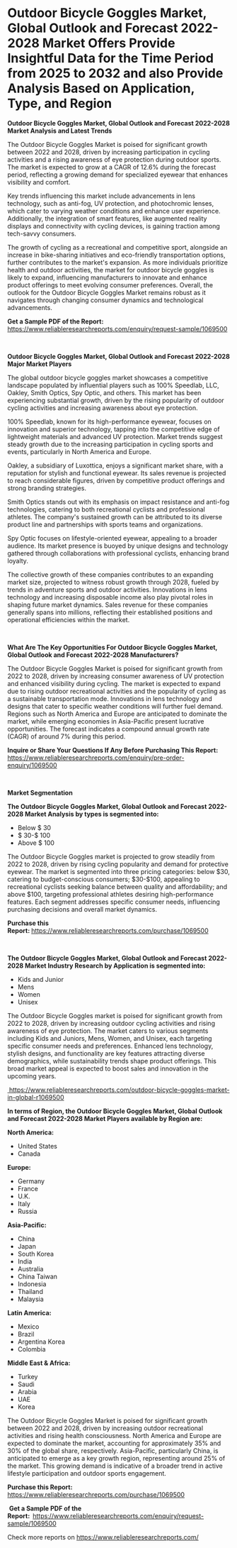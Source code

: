 <p><h1>Outdoor Bicycle Goggles Market, Global Outlook and Forecast 2022-2028 Market Offers Provide Insightful Data for the Time Period from 2025 to 2032 and also Provide Analysis Based on Application, Type, and Region</h1></p><p><strong>Outdoor Bicycle Goggles Market, Global Outlook and Forecast 2022-2028 Market Analysis and Latest Trends</strong></p>
<p><p>The Outdoor Bicycle Goggles Market is poised for significant growth between 2022 and 2028, driven by increasing participation in cycling activities and a rising awareness of eye protection during outdoor sports. The market is expected to grow at a CAGR of 12.6% during the forecast period, reflecting a growing demand for specialized eyewear that enhances visibility and comfort. </p><p>Key trends influencing this market include advancements in lens technology, such as anti-fog, UV protection, and photochromic lenses, which cater to varying weather conditions and enhance user experience. Additionally, the integration of smart features, like augmented reality displays and connectivity with cycling devices, is gaining traction among tech-savvy consumers.</p><p>The growth of cycling as a recreational and competitive sport, alongside an increase in bike-sharing initiatives and eco-friendly transportation options, further contributes to the market's expansion. As more individuals prioritize health and outdoor activities, the market for outdoor bicycle goggles is likely to expand, influencing manufacturers to innovate and enhance product offerings to meet evolving consumer preferences. Overall, the outlook for the Outdoor Bicycle Goggles Market remains robust as it navigates through changing consumer dynamics and technological advancements.</p></p>
<p><strong>Get a Sample PDF of the Report:&nbsp;</strong> <a href="https://www.reliableresearchreports.com/enquiry/request-sample/1069500?utm_campaign=2981&utm_medium=2&utm_source=Github&utm_content=ia&utm_term=21032025&utm_id=outdoor-bicycle-goggles-market-global-outlook-and-forecast-2022-2028">https://www.reliableresearchreports.com/enquiry/request-sample/1069500</a></p>
<p>&nbsp;</p>
<p><strong>Outdoor Bicycle Goggles Market, Global Outlook and Forecast 2022-2028 Major Market Players</strong></p>
<p><p>The global outdoor bicycle goggles market showcases a competitive landscape populated by influential players such as 100% Speedlab, LLC, Oakley, Smith Optics, Spy Optic, and others. This market has been experiencing substantial growth, driven by the rising popularity of outdoor cycling activities and increasing awareness about eye protection.</p><p>100% Speedlab, known for its high-performance eyewear, focuses on innovation and superior technology, tapping into the competitive edge of lightweight materials and advanced UV protection. Market trends suggest steady growth due to the increasing participation in cycling sports and events, particularly in North America and Europe.</p><p>Oakley, a subsidiary of Luxottica, enjoys a significant market share, with a reputation for stylish and functional eyewear. Its sales revenue is projected to reach considerable figures, driven by competitive product offerings and strong branding strategies.</p><p>Smith Optics stands out with its emphasis on impact resistance and anti-fog technologies, catering to both recreational cyclists and professional athletes. The company's sustained growth can be attributed to its diverse product line and partnerships with sports teams and organizations.</p><p>Spy Optic focuses on lifestyle-oriented eyewear, appealing to a broader audience. Its market presence is buoyed by unique designs and technology gathered through collaborations with professional cyclists, enhancing brand loyalty.</p><p>The collective growth of these companies contributes to an expanding market size, projected to witness robust growth through 2028, fueled by trends in adventure sports and outdoor activities. Innovations in lens technology and increasing disposable income also play pivotal roles in shaping future market dynamics. Sales revenue for these companies generally spans into millions, reflecting their established positions and operational efficiencies within the market.</p></p>
<p>&nbsp;</p>
<p><strong>What Are The Key Opportunities For Outdoor Bicycle Goggles Market, Global Outlook and Forecast 2022-2028 Manufacturers?</strong></p>
<p><p>The Outdoor Bicycle Goggles Market is poised for significant growth from 2022 to 2028, driven by increasing consumer awareness of UV protection and enhanced visibility during cycling. The market is expected to expand due to rising outdoor recreational activities and the popularity of cycling as a sustainable transportation mode. Innovations in lens technology and designs that cater to specific weather conditions will further fuel demand. Regions such as North America and Europe are anticipated to dominate the market, while emerging economies in Asia-Pacific present lucrative opportunities. The forecast indicates a compound annual growth rate (CAGR) of around 7% during this period.</p></p>
<p><strong>Inquire or Share Your Questions If Any Before Purchasing This Report:</strong> <a href="https://www.reliableresearchreports.com/enquiry/pre-order-enquiry/1069500?utm_campaign=2981&utm_medium=2&utm_source=Github&utm_content=ia&utm_term=21032025&utm_id=outdoor-bicycle-goggles-market-global-outlook-and-forecast-2022-2028">https://www.reliableresearchreports.com/enquiry/pre-order-enquiry/1069500</a></p>
<p>&nbsp;</p>
<p><strong>Market Segmentation</strong></p>
<p><strong>The Outdoor Bicycle Goggles Market, Global Outlook and Forecast 2022-2028 Market Analysis by types is segmented into:</strong></p>
<p><ul><li>Below $ 30</li><li>$ 30-$ 100</li><li>Above $ 100</li></ul></p>
<p><p>The Outdoor Bicycle Goggles market is projected to grow steadily from 2022 to 2028, driven by rising cycling popularity and demand for protective eyewear. The market is segmented into three pricing categories: below $30, catering to budget-conscious consumers; $30-$100, appealing to recreational cyclists seeking balance between quality and affordability; and above $100, targeting professional athletes desiring high-performance features. Each segment addresses specific consumer needs, influencing purchasing decisions and overall market dynamics.</p></p>
<p><strong>Purchase this Report:&nbsp;</strong><a href="https://www.reliableresearchreports.com/purchase/1069500?utm_campaign=2981&utm_medium=2&utm_source=Github&utm_content=ia&utm_term=21032025&utm_id=outdoor-bicycle-goggles-market-global-outlook-and-forecast-2022-2028">https://www.reliableresearchreports.com/purchase/1069500</a></p>
<p>&nbsp;</p>
<p><strong>The Outdoor Bicycle Goggles Market, Global Outlook and Forecast 2022-2028 Market Industry Research by Application is segmented into:</strong></p>
<p><ul><li>Kids and Junior</li><li>Mens</li><li>Women</li><li>Unisex</li></ul></p>
<p><p>The Outdoor Bicycle Goggles market is poised for significant growth from 2022 to 2028, driven by increasing outdoor cycling activities and rising awareness of eye protection. The market caters to various segments including Kids and Juniors, Mens, Women, and Unisex, each targeting specific consumer needs and preferences. Enhanced lens technology, stylish designs, and functionality are key features attracting diverse demographics, while sustainability trends shape product offerings. This broad market appeal is expected to boost sales and innovation in the upcoming years.</p></p>
<p><a href="https://www.reliableresearchreports.com/outdoor-bicycle-goggles-market-in-global-r1069500?utm_campaign=2981&utm_medium=2&utm_source=Github&utm_content=ia&utm_term=21032025&utm_id=outdoor-bicycle-goggles-market-global-outlook-and-forecast-2022-2028">&nbsp;https://www.reliableresearchreports.com/outdoor-bicycle-goggles-market-in-global-r1069500</a></p>
<p><strong>In terms of Region, the Outdoor Bicycle Goggles Market, Global Outlook and Forecast 2022-2028 Market Players available by Region are:</strong></p>
<p>
    <p> <strong> North America: </strong>
        <ul>
            <li>United States</li>
            <li>Canada</li>
        </ul>
        </p> 
    <p> <strong> Europe: </strong>
        <ul>
            <li>Germany</li>
            <li>France</li>
            <li>U.K.</li>
            <li>Italy</li>
            <li>Russia</li>
        </ul>
        </p> 
    <p> <strong> Asia-Pacific: </strong>
        <ul>
            <li>China</li>
            <li>Japan</li>
            <li>South Korea</li>
            <li>India</li>
            <li>Australia</li>
            <li>China Taiwan</li>
            <li>Indonesia</li>
            <li>Thailand</li>
            <li>Malaysia</li>
        </ul>
        </p> 
    <p> <strong> Latin America: </strong>
        <ul>
            <li>Mexico</li>
            <li>Brazil</li>
            <li>Argentina Korea</li>
            <li>Colombia</li>
        </ul>
        </p> 
    <p> <strong> Middle East & Africa: </strong>
        <ul>
            <li>Turkey</li>
            <li>Saudi</li>
            <li>Arabia</li>
            <li>UAE</li>
            <li>Korea</li>
        </ul>
    </p>
    </p>
<p><p>The Outdoor Bicycle Goggles Market is poised for significant growth between 2022 and 2028, driven by increasing outdoor recreational activities and rising health consciousness. North America and Europe are expected to dominate the market, accounting for approximately 35% and 30% of the global share, respectively. Asia-Pacific, particularly China, is anticipated to emerge as a key growth region, representing around 25% of the market. This growing demand is indicative of a broader trend in active lifestyle participation and outdoor sports engagement.</p></p>
<p><strong>Purchase this Report: </strong><a href="https://www.reliableresearchreports.com/purchase/1069500?utm_campaign=2981&utm_medium=2&utm_source=Github&utm_content=ia&utm_term=21032025&utm_id=outdoor-bicycle-goggles-market-global-outlook-and-forecast-2022-2028">https://www.reliableresearchreports.com/purchase/1069500</a></p>
<p>&nbsp;<strong>Get a Sample PDF of the Report:&nbsp;&nbsp;</strong><a href="https://www.reliableresearchreports.com/enquiry/request-sample/1069500?utm_campaign=2981&utm_medium=2&utm_source=Github&utm_content=ia&utm_term=21032025&utm_id=outdoor-bicycle-goggles-market-global-outlook-and-forecast-2022-2028">https://www.reliableresearchreports.com/enquiry/request-sample/1069500</a></p>
<p><strong></strong></p>
<p>Check more reports on <a href="https://www.reliableresearchreports.com/?utm_campaign=2981&utm_medium=2&utm_source=Github&utm_content=ia&utm_term=21032025&utm_id=outdoor-bicycle-goggles-market-global-outlook-and-forecast-2022-2028">https://www.reliableresearchreports.com/</a></p>